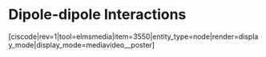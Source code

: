 # Dipole-dipole Interactions


<media-video>[ciscode|rev=1|tool=elmsmedia|item=3550|entity_type=node|render=display_mode|display_mode=mediavideo__poster]</media-video>

 